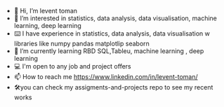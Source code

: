 - 👋 Hi, I’m levent toman
- 👀 I’m interested in statistics, data analysis, data visualisation, machine learning, deep learning
- ⌨️ I have experience in statistics, data analysis, data visualisation w libraries like numpy pandas matplotlip seaborn
- 🌱 I’m currently learning RBD SQL,Tableu, machine learning , deep learning
- 💻 I'm open to any job and project offers
- 📫 How to reach me https://www.linkedin.com/in/levent-toman/
- 🛠you can check my assigments-and-projects repo to see my recent works
